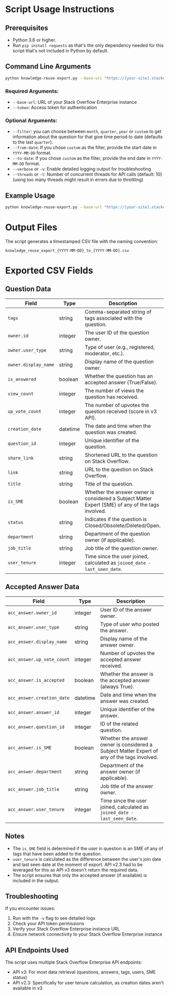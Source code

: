# **Script Usage Instructions**

## **Prerequisites**

- Python 3.6 or higher.
- Run `pip install requests` as that's the only dependency needed for this script that's not included in Python by default.

## **Command Line Arguments**

```bash
python knowledge-reuse-export.py --base-url "https://[your-site].stackenterprise.co" --token "your-api-token" [options]
```

### Required Arguments:
- `--base-url`: URL of your Stack Overflow Enterprise instance
- `--token`: Access token for authentication

### Optional Arguments:
- `--filter`: you can choose between `month`, `quarter`, `year` or `custom` to get information about the question for that give time period to date (defaults to the last `quarter`).
- `--from-date`: If you chose `custom` as the filter, provide the start date in `YYYY-MM-DD` format.
- `--to-date`: If you chose `custom` as the filter, provide the end date in `YYYY-MM-DD` format.
- `--verbose` or `-v`: Enable detailed logging output for troubleshooting
- `--threads` or `-t`: Number of concurrent threads for API calls (default: 10) (using too many threads might result in errors due to throttling)

## **Example Usage**

```bash
python knowledge-reuse-export.py --base-url "https://[your-site].stackenterprise.co" --token "abc123xyz" -v -t 20 --filter "quarter"
```

# **Output Files**

The script generates a timestamped CSV file with the naming convention:
```
knowledge_reuse_export_{YYYY-MM-DD}_to_{YYYY-MM-DD}.csv
```


# **Exported CSV Fields**

## **Question Data**
| Field                     | Type     | Description |
|---------------------------|----------|-------------|
| `tags`                    | string   | Comma-separated string of tags associated with the question. |
| `owner.id`                | integer  | The user ID of the question owner. |
| `owner.user_type`         | string   | Type of user (e.g., registered, moderator, etc.). |
| `owner.display_name`      | string   | Display name of the question owner. |
| `is_answered`             | boolean  | Whether the question has an accepted answer (True/False). |
| `view_count`              | integer  | The number of views the question has received. |
| `up_vote_count`           | integer  | The number of upvotes the question received (score in v3 API). |
| `creation_date`           | datetime | The date and time when the question was created. |
| `question_id`             | integer  | Unique identifier of the question. |
| `share_link`              | string   | Shortened URL to the question on Stack Overflow. |
| `link`                    | string   | URL to the question on Stack Overflow. |
| `title`                   | string   | Title of the question. |
| `is_SME`                  | boolean  | Whether the answer owner is considered a Subject Matter Expert (SME) of any of the tags involved. |
| `status`                  | string   | Indicates if the question is Closed/Obsolete/Deleted/Open. |
| `department`              | string   | Department of the question owner (if applicable). |
| `job_title`               | string   | Job title of the question owner. |
| `user_tenure`             | integer  | Time since the user joined, calculated as `joined_date - last_seen_date`. |

## **Accepted Answer Data**
| Field                     | Type     | Description |
|---------------------------|----------|-------------|
| `acc_answer.owner_id`         | integer  | User ID of the answer owner. |
| `acc_answer.user_type`        | string   | Type of user who posted the answer. |
| `acc_answer.display_name`     | string   | Display name of the answer owner. |
| `acc_answer.up_vote_count`    | integer  | Number of upvotes the accepted answer received. |
| `acc_answer.is_accepted`      | boolean  | Whether the answer is the accepted answer (always True). |
| `acc_answer.creation_date`    | datetime | Date and time when the answer was created. |
| `acc_answer.answer_id`        | integer  | Unique identifier of the answer. |
| `acc_answer.question_id`      | integer  | ID of the related question. |
| `acc_answer.is_SME`           | boolean  | Whether the answer owner is considered a Subject Matter Expert of any of the tags involved. |
| `acc_answer.department`       | string   | Department of the answer owner (if applicable). |
| `acc_answer.job_title`        | string   | Job title of the answer owner. |
| `acc_answer.user_tenure`      | integer  | Time since the user joined, calculated as `joined_date - last_seen_date`. |

## **Notes**
- The `is_SME` field is determined if the user in question is an SME of any of tags that have been added to the question.
- `user_tenure` is calculated as the difference between the user's join date and last seen date at the moment of export. API v2.3 had to be leveraged for this as API v3 doesn't return the required data.
- The script ensures that only the accepted answer (if available) is included in the output.

## **Troubleshooting**

If you encounter issues:

1. Run with the `-v` flag to see detailed logs
2. Check your API token permissions
3. Verify your Stack Overflow Enterprise instance URL
4. Ensure network connectivity to your Stack Overflow Enterprise instance

## **API Endpoints Used**

The script uses multiple Stack Overflow Enterprise API endpoints:
- API v3: For most data retrieval (questions, answers, tags, users, SME status)
- API v2.3: Specifically for user tenure calculation, as creation dates aren't available in v3